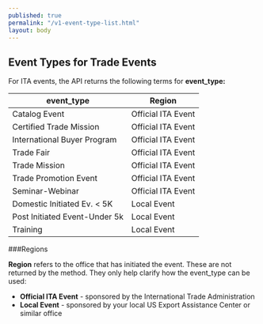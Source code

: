 ```yaml
---
published: true
permalink: "/v1-event-type-list.html"
layout: body
---
```


## Event Types for Trade Events

For ITA events, the API returns the following terms for **event_type:**


| event_type            | Region                                                     |
| --------------- | --------------------------------------------------------------- |
| Catalog Event    				| Official ITA Event	|    
| Certified Trade Mission      |  Official ITA Event	| 
| International Buyer Program  |  Official ITA Event	| 
| Trade Fair                   |  Official ITA Event	| 
| Trade Mission                |  Official ITA Event	| 
| Trade Promotion Event        |  Official ITA Event	| 
| Seminar-Webinar 				|  Official ITA Event	| 
| Domestic Initiated Ev. < 5K 	| Local Event	| 
| Post Initiated Event-Under 5k 	| Local Event	| 
| Training 	| Local Event	| 

###Regions

**Region** refers to the office that has initiated the event.  These are not returned by the method.  They only help clarify how the event_type can be used:

* **Official ITA Event** - sponsored by the International Trade Administration
* **Local Event** - sponsored by your local US Export Assistance Center or similar office